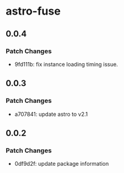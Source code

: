 # astro-fuse

## 0.0.4

### Patch Changes

- 9fd111b: fix instance loading timing issue.

## 0.0.3

### Patch Changes

- a707841: update astro to v2.1

## 0.0.2

### Patch Changes

- 0df9d2f: update package information
